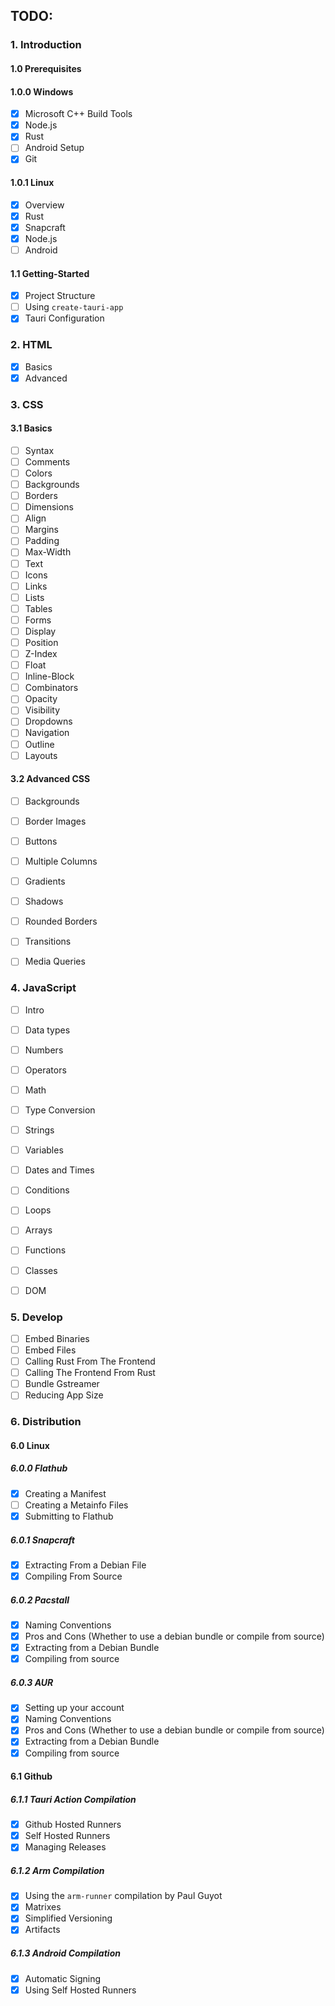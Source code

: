 ## TODO:
### 1. Introduction

#### 1.0 Prerequisites
#### 1.0.0 Windows
- [X] Microsoft C++ Build Tools
- [X] Node.js
- [X] Rust
- [ ] Android Setup
- [X] Git

#### 1.0.1 Linux
- [X] Overview
- [X] Rust
- [X] Snapcraft
- [X] Node.js
- [ ] Android

#### 1.1 Getting-Started
- [X] Project Structure
- [ ] Using `create-tauri-app`
- [X] Tauri Configuration

### 2. HTML
- [X] Basics
- [X] Advanced

### 3. CSS
#### 3.1 Basics
- [ ] Syntax
- [ ] Comments
- [ ] Colors
- [ ] Backgrounds
- [ ] Borders
- [ ] Dimensions
- [ ] Align
- [ ] Margins
- [ ] Padding
- [ ] Max-Width
- [ ] Text
- [ ] Icons
- [ ] Links
- [ ] Lists
- [ ] Tables
- [ ] Forms
- [ ] Display
- [ ] Position
- [ ] Z-Index
- [ ] Float
- [ ] Inline-Block
- [ ] Combinators
- [ ] Opacity
- [ ] Visibility
- [ ] Dropdowns
- [ ] Navigation
- [ ] Outline
- [ ] Layouts

#### 3.2 Advanced CSS
- [ ] Backgrounds
- [ ] Border Images
- [ ] Buttons
- [ ] Multiple Columns
- [ ] Gradients
- [ ] Shadows
- [ ] Rounded Borders
- [ ] Transitions
- [ ] Media Queries


### 4. JavaScript
- [ ] Intro
- [ ] Data types
- [ ] Numbers
- [ ] Operators
- [ ] Math
- [ ] Type Conversion
- [ ] Strings
- [ ] Variables
- [ ] Dates and Times
- [ ] Conditions
- [ ] Loops
- [ ] Arrays
- [ ] Functions
- [ ] Classes
- [ ] DOM


### 5. Develop
- [ ] Embed Binaries
- [ ] Embed Files
- [ ] Calling Rust From The Frontend
- [ ] Calling The Frontend From Rust
- [ ] Bundle Gstreamer
- [ ] Reducing App Size

### 6. Distribution
#### 6.0 Linux
##### 6.0.0 Flathub
- [X] Creating a Manifest
- [ ] Creating a Metainfo Files
- [X] Submitting to Flathub

##### 6.0.1 Snapcraft
- [X] Extracting From a Debian File
- [X] Compiling From Source

##### 6.0.2 Pacstall
- [X] Naming Conventions
- [X] Pros and Cons (Whether to use a debian bundle or compile from source)
- [X] Extracting from a Debian Bundle
- [X] Compiling from source

##### 6.0.3 AUR
- [X] Setting up your account
- [X] Naming Conventions
- [X] Pros and Cons (Whether to use a debian bundle or compile from source)
- [X] Extracting from a Debian Bundle
- [X] Compiling from source

#### 6.1 Github

##### 6.1.1 Tauri Action Compilation
- [X] Github Hosted Runners
- [X] Self Hosted Runners
- [X] Managing Releases

##### 6.1.2 Arm Compilation
- [X] Using the `arm-runner` compilation by Paul Guyot
- [X] Matrixes
- [X] Simplified Versioning
- [X] Artifacts

##### 6.1.3 Android Compilation
- [X] Automatic Signing
- [X] Using Self Hosted Runners
